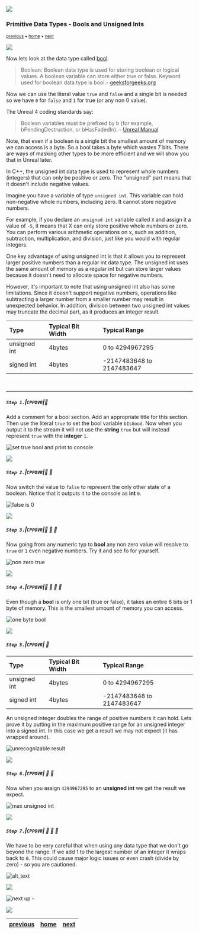 ![](../images/line3.png)

### Primitive Data Types - Bools and Unsigned Ints

<sub>[previous](../fractions/README.md#user-content-primitive-data-types---fractions) • [home](../README.md#user-content-ue5-cpp-overview) • [next](../)</sub>

![](../images/line3.png)

Now lets look at the data type called [bool](https://www.geeksforgeeks.org/c-data-types/). 
> Boolean: Boolean data type is used for storing boolean or logical values. A boolean variable can store either true or false. Keyword used for boolean data type is bool.- [geeksforgeeks.org](https://www.geeksforgeeks.org/c-data-types/)

Now we can use the literal value `true` and `false` and a single bit is needed so we have `0` for `false` and `1` for true (or any non 0 value). 

The Unreal 4 coding standards say:
> Boolean variables must be prefixed by b (for example, bPendingDestruction, or bHasFadedIn).  - [Unreal Manual](https://docs.unrealengine.com/en-us/Programming/Development/CodingStandard)

Note, that even if a boolean is a single bit the smallest amount of memory we can access is a byte.  So a bool takes a byte which wastes 7 bits.  There are ways of masking other types to be more efficient and we will show you that in Unreal later.

In C++, the unsigned int data type is used to represent whole numbers (integers) that can only be positive or zero. The "unsigned" part means that it doesn't include negative values.

Imagine you have a variable of type `unsigned int`. This variable can hold non-negative whole numbers, including zero. It cannot store negative numbers.

For example, if you declare an `unsigned int` variable called `X` and assign it a value of `-5`, it means that X can only store positive whole numbers or zero. You can perform various arithmetic operations on x, such as addition, subtraction, multiplication, and division, just like you would with regular integers.

One key advantage of using unsigned int is that it allows you to represent larger positive numbers than a regular int data type. The unsigned int uses the same amount of memory as a regular int but can store larger values because it doesn't need to allocate space for negative numbers.

However, it's important to note that using unsigned int also has some limitations. Since it doesn't support negative numbers, operations like subtracting a larger number from a smaller number may result in unexpected behavior. In addition, division between two unsigned int values may truncate the decimal part, as it produces an integer result.

|Type|Typical Bit Width|Typical Range|
|:----|:----|:----|
|unsigned int|4bytes|0 to 4294967295|
|signed int|4bytes|-2147483648 to 2147483647|

<br>

---

##### `Step 1.`\|`CPPOVR`|:small_blue_diamond:

Add a comment for a bool section.  Add an appropriate title for this section. Then use the literal `true` to set the bool variable `bIsGood`.  Now when you output it to the stream it will not use the **string** `true` but will instead represent `true` with the **integer** `1`.

![set true bool and print to console](images/boolAs1.png)

![](../images/line2.png)

##### `Step 2.`\|`CPPOVR`|:small_blue_diamond: :small_blue_diamond: 

Now switch the value to `false` to represent the only other state of a boolean.  Notice that it outputs it to the console as **int** `0`.

![false is 0](images/falseBool.png)

![](../images/line2.png)

##### `Step 3.`\|`CPPOVR`|:small_blue_diamond: :small_blue_diamond: :small_blue_diamond:

Now going from any numeric typ to **bool** any non zero value will resolve to `true` or `1` even negative numbers.  Try it and see fo for yourself.

![non zero true](images/toBool.png)

![](../images/line2.png)

##### `Step 4.`\|`CPPOVR`|:small_blue_diamond: :small_blue_diamond: :small_blue_diamond: :small_blue_diamond:

Even though a **bool** is only one bit (true or false), it takes an entire 8 bits or 1 byte of memory.  This is the smallest amount of memory you can access.

![one byte bool](images/sizeOfBool.png)

![](../images/line2.png)

##### `Step 5.`\|`CPPOVR`| :small_orange_diamond:

|Type|Typical Bit Width|Typical Range|
|:----|:----|:----|
|unsigned int|4bytes|0 to 4294967295|
|signed int|4bytes|-2147483648 to 2147483647|

An unsigned integer doubles the range of positive numbers it can hold.  Lets prove it by putting in the maximum positive range for an unsigned integer into a signed int.  In this case we get a result we may not expect (it has wrapped around).

![unrecognizable result](images/unsignedIntRange.png)

![](../images/line2.png)

##### `Step 6.`\|`CPPOVR`| :small_orange_diamond: :small_blue_diamond:

Now when you assign `4294967295` to an **unsigned int** we get the result we expect.

![max unsigned int](images/unsignedRange.png)

![](../images/line2.png)

##### `Step 7.`\|`CPPOVR`| :small_orange_diamond: :small_blue_diamond: :small_blue_diamond:

We have to be very careful that when using any data type that we don't go beyond the range.  If we add 1 to the largest number of an integer it wraps back to `0`.  This could cause major logic issues or even crash (divide by zero) - so you are cautioned.

![alt_text](images/wrapBeyond.png)


![](../images/line.png)

<!-- <img src="https://via.placeholder.com/1000x100/45D7CA/000000/?text=Next Up - Initialization"> -->

![next up - ](images/banner.png)

![](../images/line.png)

| [previous](../fractions/README.md#user-content-primitive-data-types---fractions)| [home](../README.md#user-content-ue5-cpp-overview) | [next](../)|
|---|---|---|
